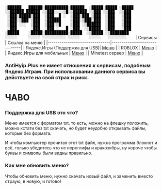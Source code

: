 ![Меню](menulogo.png)
| Сервисы                        |              Ссылка на меню   |
|--------------------------------|-------------------------------|
| Яндекс.Игры (Поддержка для USB)| [Меню](yandexgames.txt)       |
| ROBLOX                         | [Меню](roblox)                |
| Яндекс.Игры для мобильных      | [Меню](yandexgamesMobile)     |
| Minetest сервер                | [Меню](minetestserver)        |

### AntiHyip.Plus не имеет отношения к сервисам, подобным Яндекс.Играм. При использовании данного сервиса вы действуете на свой страх и риск.

# ЧАВО

### Поддержка для USB это что?

Меню имеется с форматом txt, то есть, можно на флешку положить, можно кстати без txt скачать, но будет неудобно открывать файлы, которые без формата.

И чтобы компьютер прочитал этот txt файл, нужна программа блокнот и всё, только убедитесь что не иероглифы и кракозябры, ну короче чтобы буквы и символы были видны правильно. 

### Как мне обновить меню?

Чтобы обновить меню, нужно скачать новый файл, и заменить вместо страую, в новую, и готово!
